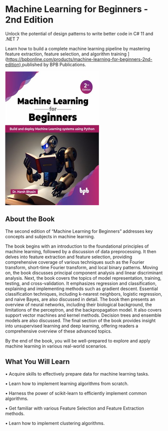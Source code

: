 # Machine Learning for Beginners - 2nd Edition

Unlock the potential of design patterns to write better code in C# 11 and .NET 7

Learn how to build a complete machine learning pipeline by mastering feature extraction, feature selection, and algorithm training
](https://bpbonline.com/products/machine-learning-for-beginners-2nd-edition),published by BPB Publications.

<img src="9789355515636.jpg">

## About the Book
The second edition of “Machine Learning for Beginners” addresses key concepts and subjects in machine learning. 

The book begins with an introduction to the foundational principles of machine learning, followed by a discussion of data preprocessing. It then delves into feature extraction and feature selection, providing comprehensive coverage of various techniques such as the Fourier transform, short-time Fourier transform, and local binary patterns. Moving on, the book discusses principal component analysis and linear discriminant analysis. Next, the book covers the topics of model representation, training, testing, and cross-validation. It emphasizes regression and classification, explaining and implementing methods such as gradient descent. Essential classification techniques, including k-nearest neighbors, logistic regression, and naive Bayes, are also discussed in detail. The book then presents an overview of neural networks, including their biological background, the limitations of the perceptron, and the backpropagation model. It also covers support vector machines and kernel methods. Decision trees and ensemble models are also discussed. The final section of the book provides insight into unsupervised learning and deep learning, offering readers a comprehensive overview of these advanced topics.

By the end of the book, you will be well-prepared to explore and apply machine learning in various real-world scenarios.

## What You Will Learn
•  Acquire skills to effectively prepare data for machine learning tasks.

•  Learn how to implement learning algorithms from scratch.

•  Harness the power of scikit-learn to efficiently implement common algorithms.

•  Get familiar with various Feature Selection and Feature Extraction methods.

•  Learn how to implement clustering algorithms.
